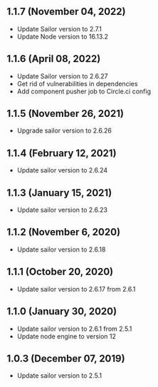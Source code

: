 ## 1.1.7 (November 04, 2022)

* Update Sailor version to 2.7.1
* Update Node version to 16.13.2

## 1.1.6 (April 08, 2022)

* Update Sailor version to 2.6.27
* Get rid of vulnerabilities in dependencies
* Add component pusher job to Circle.ci config

## 1.1.5 (November 26, 2021)

* Upgrade sailor version to 2.6.26

## 1.1.4 (February 12, 2021)

* Update sailor version to 2.6.24

## 1.1.3 (January 15, 2021)

* Update sailor version to 2.6.23

## 1.1.2 (November 6, 2020)

* Update sailor version to 2.6.18

## 1.1.1 (October 20, 2020)

* Update sailor version to 2.6.17 from 2.6.1

## 1.1.0 (January 30, 2020)

* Update sailor version to 2.6.1 from 2.5.1
* Update node engine to version 12

## 1.0.3 (December 07, 2019)

* Update sailor version to 2.5.1
